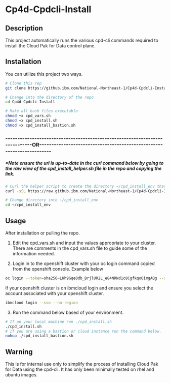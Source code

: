 # Cp4d-Cpdcli-Install


## Description
This project automatically runs the various cpd-cli commands required to install the Cloud Pak for Data control plane.

## Installation

You can utilize this project two ways. 
```bash
# Clone this rep
git clone https://github.ibm.com/National-Northeast-1/Cp4d-Cpdcli-Install.git

# Change into the directory of the repo 
cd Cp4d-Cpdcli-Install

# Make all bash files executable
chmod +x cpd_vars.sh
chmod +x cpd_install.sh
chmod +x cpd_install_bastion.sh

```


### ----------------------------------------------------------------------------OR----------------------------------------------------------------------
#####	*Note ensure the url is up-to-date in the curl command below by going to the raw view of the cpd_install_helper.sh file in the repo and copying the link.
```bash
# Curl the helper script to create the directory ~/cpd_install_env that will contain cpd_vars.sh and cpd_install.sh 
curl -sSL https://raw.github.ibm.com/National-Northeast-1/Cp4d-Cpdcli-Install/master/cpd_install_helper.sh?token=AACTOHK27MZIGVG66VKYJJTDENRKC | bash

# Change directory into ~/cpd_install_env
cd ~/cpd_install_env
```
## Usage
After installation or pulling the repo.
1. Edit the cpd_vars.sh and input the values appropriate to your cluster. There are comments in the cpd_vars.sh file to guide some of the information needed.

2. Login in to the openshift cluster with your oc login command copied from the openshift console. Example below 
```bash
oc login --token=sha256~LKh9Gqe0db_BrjlUR2L_e84NRNd1c8CgfkqoOimgAQg --server=https://c111-e.us-east.containers.cloud.ibm.com:31969
```
If your openshift cluster is on ibmcloud login and ensure you select the account associated with your openshift cluster.
```bash
ibmcloud login --sso --no-region
```

3. Run the command below based of your environment.
```bash
# If on your local machine run ./cpd_install.sh
./cpd_install.sh
# If you are using a bastion or cloud instance run the command below.
nohup ./cpd_install_bastion.sh
```


## Warning

This is for internal use only to simplify the process of installing Cloud Pak for Data using the cpd-cli. It has only been minimally tested on rhel and ubuntu images.
